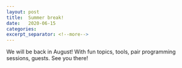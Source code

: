 ```yaml
---
layout: post
title:  Summer break!
date:   2020-06-15
categories:
excerpt_separator: <!--more-->
---
```


We will be back in August! With fun topics, tools, pair programming sessions,
guests. See you there!
